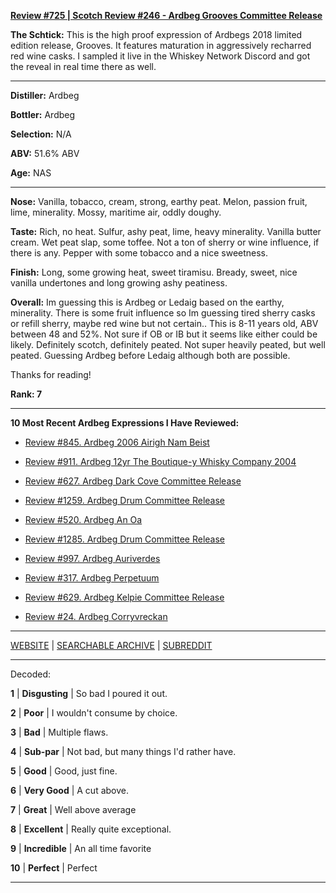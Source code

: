 
[**Review #725 | Scotch Review #246 - Ardbeg Grooves Committee Release**]( https://t8ke.review/review-725-redbreast-lustau/)

**The Schtick:** This is the high proof expression of Ardbegs 2018 limited edition release, Grooves. It features maturation in aggressively recharred red wine casks.  I sampled it live in the Whiskey Network Discord and got the reveal in real time there as well. 

-----

**Distiller:** Ardbeg

**Bottler:** Ardbeg

**Selection:** N/A

**ABV:** 51.6% ABV

**Age:** NAS 

-----

**Nose:**  Vanilla, tobacco, cream, strong, earthy peat. Melon, passion fruit, lime, minerality. Mossy, maritime air, oddly doughy.

**Taste:** Rich, no heat. Sulfur, ashy peat, lime, heavy minerality. Vanilla butter cream. Wet peat slap, some toffee. Not a ton of sherry or wine influence, if there is any. Pepper with some tobacco and a nice sweetness. 

**Finish:** Long, some growing heat, sweet tiramisu. Bready, sweet, nice vanilla undertones and long growing ashy peatiness.

**Overall:** Im guessing this is Ardbeg or Ledaig based on the earthy, minerality. There is some fruit influence so Im guessing tired sherry casks or refill sherry, maybe red wine but not certain.. This is 8-11 years old, ABV between 48 and 52%. Not sure if OB or IB but it seems like either could be likely. Definitely scotch, definitely peated. Not super heavily peated, but well peated. Guessing Ardbeg before Ledaig although both are possible.

Thanks for reading!

**Rank: 7**

----- 

**10 Most Recent Ardbeg Expressions I Have Reviewed:** 

- [Review #845. Ardbeg 2006 Airigh Nam Beist]( https://t8ke.review/review-845-ardbeg-2006-airigh-nam-beist/) 

- [Review #911. Ardbeg 12yr The Boutique-y Whisky Company 2004]( https://t8ke.review/review-911-ardbeg-12yr-the-boutique-y-whisky-company-2004/) 

- [Review #627. Ardbeg Dark Cove Committee Release]( https://t8ke.review/review-627-ardbeg-dark-cove-cr/) 

- [Review #1259. Ardbeg Drum Committee Release]( https://t8ke.review/review-1259-ardbeg-drum-committee-release) 

- [Review #520. Ardbeg An Oa]( https://t8ke.review/review-520-ardbeg-an-oa/) 

- [Review #1285. Ardbeg Drum Committee Release]( https://t8ke.review/review-1285-ardbeg-drum-committee-release) 

- [Review #997. Ardbeg Auriverdes]( https://t8ke.review/review-997-ardbeg-auriverdes/) 

- [Review #317. Ardbeg Perpetuum]( https://t8ke.review/review-317-ardbeg-perpetuum/) 

- [Review #629. Ardbeg Kelpie Committee Release]( https://t8ke.review/review-629-ardbeg-kelpie-cr/) 

- [Review #24. Ardbeg Corryvreckan]( https://t8ke.review/review-24-ardbeg-corryvreckan/) 

-----

[WEBSITE](https://t8ke.review) | [SEARCHABLE ARCHIVE](https://t8ke.review/review-archive/) | [SUBREDDIT](https://reddit.com/r/t8kereviews)

-----

Decoded:

**1** | **Disgusting** | So bad I poured it out.

**2** | **Poor** | I wouldn't consume by choice.

**3** | **Bad** | Multiple flaws.

**4** | **Sub-par** | Not bad, but many things I'd rather have.

**5** | **Good** | Good, just fine.

**6** | **Very Good** | A cut above.

**7** | **Great** | Well above average

**8** | **Excellent** | Really quite exceptional.

**9** | **Incredible** | An all time favorite

**10** | **Perfect** | Perfect

----

